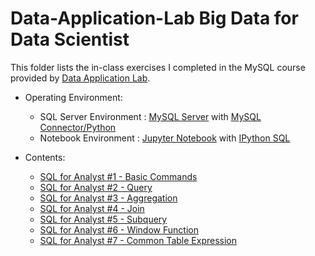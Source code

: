 # Data-Application-Lab Big Data for Data Scientist

This folder lists the in-class exercises I completed in the MySQL course provided by <a href="https://www.dataapplab.com/" target="_blank">Data Application Lab</a>.

* Operating Environment:
  * SQL Server Environment : <a href="https://www.mysql.com/" target="_blank">MySQL Server</a> with <a href="https://github.com/mysql/mysql-connector-python" target="_blank">MySQL Connector/Python</a>
  * Notebook Environment : <a href="https://jupyter.org/" target="_blank">Jupyter Notebook</a> with <a href="https://github.com/catherinedevlin/ipython-sql" target="_blank">IPython SQL</a>

* Contents:
  * <a href="https://github.com/smartzdp/Data-Application-Lab/blob/master/Data%20Scientist%20Bootcamp/MySQL%20for%20Analyst/SQL-for-Analyst-1-Basic-Commands.ipynb" target="_blank">SQL for Analyst #1 - Basic Commands</a>
  * <a href="https://github.com/smartzdp/Data-Application-Lab/blob/master/Data%20Scientist%20Bootcamp/MySQL%20for%20Analyst/SQL-for-Analyst-2-Query.ipynb" target="_blank">SQL for Analyst #2 - Query</a>
  * <a href="https://github.com/smartzdp/Data-Application-Lab/blob/master/Data%20Scientist%20Bootcamp/MySQL%20for%20Analyst/SQL-for-Analyst-3-Aggregation.ipynb" target="_blank">SQL for Analyst #3 - Aggregation</a>
  * <a href="https://github.com/smartzdp/Data-Application-Lab/blob/master/Data%20Scientist%20Bootcamp/MySQL%20for%20Analyst/SQL-for-Analyst-4-Join.ipynb" target="_blank">SQL for Analyst #4 - Join</a>
  * <a href="https://github.com/smartzdp/Data-Application-Lab/blob/master/Data%20Scientist%20Bootcamp/MySQL%20for%20Analyst/SQL-for-Analyst-5-Subquery.ipynb" target="_blank">SQL for Analyst #5 - Subquery</a>
  * <a href="https://github.com/smartzdp/Data-Application-Lab/blob/master/Data%20Scientist%20Bootcamp/MySQL%20for%20Analyst/SQL-for-Analyst-6-Window-Function.ipynb" target="_blank">SQL for Analyst #6 - Window Function</a>
  * <a href="https://github.com/smartzdp/Data-Application-Lab/blob/master/Data%20Scientist%20Bootcamp/MySQL%20for%20Analyst/SQL-for-Analyst-7-Common-Table-Expression.ipynb" target="_blank">SQL for Analyst #7 - Common Table Expression</a>
